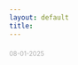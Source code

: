 ```yaml
---
layout: default
title: 
---
```


<div class="player"
    data-property="{videoURL:'sfjNCZi9wew',
    containment:'body',
    useOnMobile: true,
    showControls: false,
    autoPlay: true,
    mute: false,
    startAt: 0,
    showYTLogo: false,
    opacity: 1}"></div>

<p></p>
<p style="opacity: 0.35;font-size: 0.8em;margin-top:20px">
08-01-2025
</p>